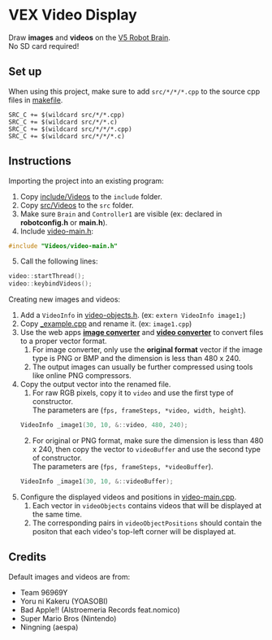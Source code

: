 # VEX Video Display

Draw **images** and **videos** on the [V5 Robot Brain](https://www.vexrobotics.com/276-4810.html).<br>
No SD card required!

## Set up

When using this project, make sure to add `src/*/*/*.cpp` to the source cpp files in [makefile](./makefile).

```make
SRC_C += $(wildcard src/*/*.cpp) 
SRC_C += $(wildcard src/*/*.c)
SRC_C += $(wildcard src/*/*/*.cpp) 
SRC_C += $(wildcard src/*/*/*.c)
```

## Instructions

Importing the project into an existing program:

1. Copy [include/Videos](./include/Videos) to the `include` folder.
2. Copy [src/Videos](./src/Videos) to the `src` folder.
3. Make sure `Brain` and `Controller1` are visible (ex: declared in **robotconfig.h** or **main.h**).
4. Include [video-main.h](./include/Videos/video-main.h):
```c++
#include "Videos/video-main.h"
```
5. Call the following lines:
```c++
video::startThread();
video::keybindVideos();
```

Creating new images and videos:

1. Add a `VideoInfo` in [video-objects.h](./include/Videos/video-objects.h). (ex: `extern VideoInfo image1;`)
2. Copy [_example.cpp](./src/Videos/Video-Objects/_example.cpp) and rename it. (ex: `image1.cpp`)
3. Use the web apps [**image converter**](https://mariochao.github.io/vex-competition-tools/image-array/) and [**video converter**](https://mariochao.github.io/vex-competition-tools/image-array/video/) to convert files to a proper vector format.
	1. For image converter, only use the **original format** vector if the image type is PNG or BMP and the dimension is less than 480 x 240.
	2. The output images can usually be further compressed using tools like online PNG compressors.
4. Copy the output vector into the renamed file.
	1. For raw RGB pixels, copy it to `video` and use the first type of constructor.<br>
	The parameters are (`fps, frameSteps, *video, width, height`).
	```c++
	VideoInfo _image1(30, 10, &::video, 480, 240);
	```
	2. For original or PNG format, make sure the dimension is less than 480 x 240, then copy the vector to `videoBuffer` and use the second type of constructor.<br>
	The parameters are (`fps, frameSteps, *videoBuffer`).
	```c++
	VideoInfo _image1(30, 10, &::videoBuffer);
	```
5. Configure the displayed videos and positions in [video-main.cpp](./src/Videos/video-main.cpp).
	1. Each vector in `videoObjects` contains videos that will be displayed at the same time.
	2. The corresponding pairs in `videoObjectPositions` should contain the positon that each video's top-left corner will be displayed at.

## Credits

Default images and videos are from:
- Team 96969Y
- Yoru ni Kakeru (YOASOBI)
- Bad Apple!! (Alstroemeria Records feat.nomico)
- Super Mario Bros (Nintendo)
- Ningning (aespa)
